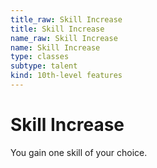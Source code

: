 ```yaml
---
title_raw: Skill Increase
title: Skill Increase
name_raw: Skill Increase
name: Skill Increase
type: classes
subtype: talent
kind: 10th-level features
---
```


# Skill Increase

You gain one skill of your choice.
